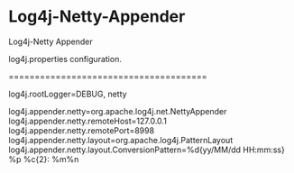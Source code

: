 Log4j-Netty-Appender
====================

Log4j-Netty Appender

log4j.properties configuration.

======================================

log4j.rootLogger=DEBUG, netty

log4j.appender.netty=org.apache.log4j.net.NettyAppender 
log4j.appender.netty.remoteHost=127.0.0.1
log4j.appender.netty.remotePort=8998
log4j.appender.netty.layout=org.apache.log4j.PatternLayout
log4j.appender.netty.layout.ConversionPattern=%d{yy/MM/dd HH:mm:ss} %p %c{2}: %m%n